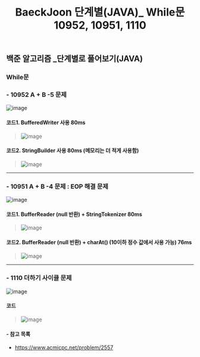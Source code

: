 ﻿---
title: "BaeckJoon 단계별(JAVA)_ While문 10952, 10951, 1110"

categories: 
 - BaeckJoon 
tags: 
 - Algorithm
 - BaeckJoon 
last_modified_at: '2020-07-06 13:21:00 +0800'
toc: true
toc_sticky: true
toc_label: 목차
---
## 백준 알고리즘 _단계별로 풀어보기(JAVA)
### While문 
### - 10952 A + B -5 문제
![image](https://user-images.githubusercontent.com/66898243/86545335-274c3b00-bf69-11ea-9894-67608f6c870f.png)

#### 코드1. BufferedWriter 사용 80ms
>  ![image](https://user-images.githubusercontent.com/66898243/86546309-36ce8280-bf6f-11ea-846d-769f1ee494f0.png)

#### 코드2. StringBuilder 사용 80ms (메모리는 더 적게 사용함)
>  ![image](https://user-images.githubusercontent.com/66898243/86546287-1c94a480-bf6f-11ea-8c34-209a3c2f03af.png)

***
### - 10951 A + B -4 문제 : EOP 해결 문제
![image](https://user-images.githubusercontent.com/66898243/86545348-3df29200-bf69-11ea-9738-569954206e42.png)

#### 코드1. BufferReader (null 반환) + StringTokenizer 80ms
>  ![image](https://user-images.githubusercontent.com/66898243/86548426-4225ac00-bf77-11ea-8848-41b2817b606b.png)

#### 코드2.  BufferReader (null 반환) + charAt() (10이하 정수 값에서 사용 가능) 76ms
>  ![image](https://user-images.githubusercontent.com/66898243/86548516-a9436080-bf77-11ea-95cd-641d2d3cf42e.png)

***
### - 1110 더하기 사이클 문제
![image](https://user-images.githubusercontent.com/66898243/86545359-5367bc00-bf69-11ea-9ccf-812be7a5d1ed.png)

#### 코드 
>  ![image](https://user-images.githubusercontent.com/66898243/86556288-d995f980-bf8d-11ea-9b90-a9cd59d978f4.png)


#### - 참고 목록
- https://www.acmicpc.net/problem/2557